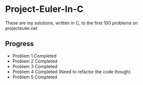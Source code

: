 # Project-Euler-In-C

These are my solutions, written in C, to the first 100 problems on projecteuler.net



## Progress
- Problem 1 Completed
- Problem 2 Completed
- Problem 3 Completed
- Problem 4 Completed (Need to refactor the code though)
- Problem 5 Completed

